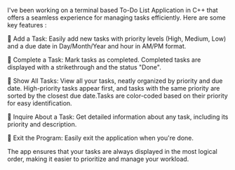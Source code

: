 I've been working on a terminal based To-Do List Application in C++ that offers a seamless experience for managing tasks efficiently. Here are some key features :

🔹 Add a Task: Easily add new tasks with priority levels (High, Medium, Low) and a due date in Day/Month/Year and hour in AM/PM format.



🔹 Complete a Task: Mark tasks as completed. Completed tasks are displayed with a strikethrough and the status "Done".



🔹 Show All Tasks: View all your tasks, neatly organized by priority and due date. High-priority tasks appear first, and tasks with the same priority are sorted by the closest due date.Tasks are color-coded based on their priority for easy identification.



🔹 Inquire About a Task: Get detailed information about any task, including its priority and description.



🔹 Exit the Program: Easily exit the application when you're done.



The app ensures that your tasks are always displayed in the most logical order, making it easier to prioritize and manage your workload. 
